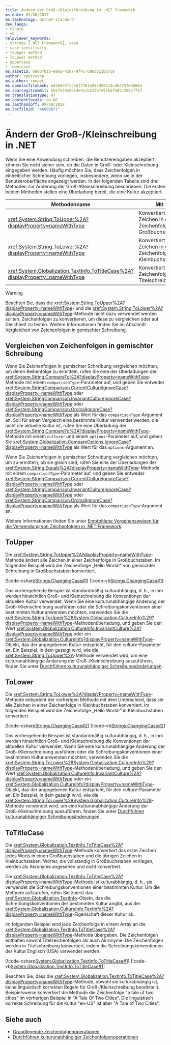 ```yaml
---
title: Ändern der Groß-/Kleinschreibung in .NET Framework
ms.date: 03/30/2017
ms.technology: dotnet-standard
dev_langs:
- csharp
- vb
helpviewer_keywords:
- strings [.NET Framework], case
- case sensitivity
- ToUpper method
- ToLower method
- uppercase
- lowercase
ms.assetid: 6805f81b-e9ad-4387-9f4c-b9bdb21b87c0
author: rpetrusha
ms.author: ronpet
ms.openlocfilehash: bd20db7fcc16f7781e093d59514c4be75705080a
ms.sourcegitcommit: 5bbfe34a9a14e4ccb22367e57b57585c208cf757
ms.translationtype: HT
ms.contentlocale: de-DE
ms.lasthandoff: 09/18/2018
ms.locfileid: "46003671"
---
```

# <a name="changing-case-in-net"></a>Ändern der Groß-/Kleinschreibung in .NET
Wenn Sie eine Anwendung schreiben, die Benutzereingaben akzeptiert, können Sie nicht sicher sein, ob die Daten in Groß- oder Kleinschreibung eingegeben werden. Häufig möchten Sie, dass Zeichenfolgen in einheitlicher Schreibung vorliegen, insbesondere, wenn sie in der Benutzeroberfläche angezeigt werden. In der folgenden Tabelle sind drei Methoden zur Änderung der Groß-/Kleinschreibung beschrieben. Die ersten beiden Methoden stellen eine Überladung bereit, die eine Kultur akzeptiert.  
  
|Methodenname|Mit|  
|-----------------|---------|  
|<xref:System.String.ToUpper%2A?displayProperty=nameWithType>|Konvertiert alle Zeichen in einer Zeichenfolge in Großbuchstaben.|  
|<xref:System.String.ToLower%2A?displayProperty=nameWithType>|Konvertiert alle Zeichen in einer Zeichenfolge in Kleinbuchstaben.|  
|<xref:System.Globalization.TextInfo.ToTitleCase%2A?displayProperty=nameWithType>|Konvertiert eine Zeichenfolge in Titelschreibung.|  
  
> [!WARNING]
>  Beachten Sie, dass die <xref:System.String.ToUpper%2A?displayProperty=nameWithType>- und die <xref:System.String.ToLower%2A?displayProperty=nameWithType>-Methode nicht dazu verwendet werden sollten, Zeichenfolgen zu konvertieren, um diese zu vergleichen oder auf Gleichheit zu testen. Weitere Informationen finden Sie im Abschnitt [Vergleichen von Zeichenfolgen in gemischter Schreibung](#Comparing).  
  
<a name="Comparing"></a>   
## <a name="comparing-strings-of-mixed-case"></a>Vergleichen von Zeichenfolgen in gemischter Schreibung  
 Wenn Sie Zeichenfolgen in gemischter Schreibung vergleichen möchten, um deren Reihenfolge zu ermitteln, rufen Sie eine der Überladungen der <xref:System.String.CompareTo%2A?displayProperty=nameWithType>-Methode mit einem `comparisonType`-Parameter auf, und geben Sie entweder <xref:System.StringComparison.CurrentCultureIgnoreCase?displayProperty=nameWithType> oder <xref:System.StringComparison.InvariantCultureIgnoreCase?displayProperty=nameWithType> oder <xref:System.StringComparison.OrdinalIgnoreCase?displayProperty=nameWithType> als Wert für das `comparisonType`-Argument an. Soll für einen Vergleich eine bestimmte Kultur verwendet werden, die nicht die aktuelle Kultur ist, rufen Sie eine Überladung der <xref:System.String.CompareTo%2A?displayProperty=nameWithType>-Methode mit einem `culture`- und einem `options`-Parameter auf, und geben Sie <xref:System.Globalization.CompareOptions.IgnoreCase?displayProperty=nameWithType> als Wert für das `options`-Argument an.  
  
 Wenn Sie Zeichenfolgen in gemischter Schreibung vergleichen möchten, um zu ermitteln, ob sie gleich sind, rufen Sie eine der Überladungen der <xref:System.String.Equals%2A?displayProperty=nameWithType>-Methode mit einem `comparisonType`-Parameter auf, und geben Sie entweder <xref:System.StringComparison.CurrentCultureIgnoreCase?displayProperty=nameWithType> oder <xref:System.StringComparison.InvariantCultureIgnoreCase?displayProperty=nameWithType> oder <xref:System.StringComparison.OrdinalIgnoreCase?displayProperty=nameWithType> als Wert für das `comparisonType`-Argument an.  
  
 Weitere Informationen finden Sie unter [Empfohlene Vorgehensweisen für die Verwendung von Zeichenfolgen in .NET Framework](../../../docs/standard/base-types/best-practices-strings.md).  
  
## <a name="toupper"></a>ToUpper  
 Die <xref:System.String.ToUpper%2A?displayProperty=nameWithType>-Methode ändert alle Zeichen in einer Zeichenfolge in Großbuchstaben. Im folgenden Beispiel wird die Zeichenfolge „Hello World!“ von gemischter Schreibung in Großbuchstaben konvertiert.  
  
 [!code-csharp[Strings.ChangingCase#1](../../../samples/snippets/csharp/VS_Snippets_CLR/Strings.ChangingCase/cs/Example.cs#1)]
 [!code-vb[Strings.ChangingCase#1](../../../samples/snippets/visualbasic/VS_Snippets_CLR/Strings.ChangingCase/vb/Example.vb#1)]  
  
 Das vorhergehende Beispiel ist standardmäßig kulturabhängig, d. h., in ihm werden hinsichtlich Groß- und Kleinschreibung die Konventionen der aktuellen Kultur verwendet. Wenn Sie eine kulturunabhängige Änderung der Groß-/Kleinschreibung ausführen oder die Schreibungskonventionen einer bestimmten Kultur anwenden möchten, verwenden Sie die <xref:System.String.ToUpper%28System.Globalization.CultureInfo%29?displayProperty=nameWithType>-Methodenüberladung, und geben Sie den Wert <xref:System.Globalization.CultureInfo.InvariantCulture%2A?displayProperty=nameWithType> oder ein <xref:System.Globalization.CultureInfo?displayProperty=nameWithType>-Objekt, das der angegebenen Kultur entspricht, für den *culture*-Parameter an. Ein Beispiel, in dem gezeigt wird, wie die <xref:System.String.ToUpper%2A>-Methode verwendet wird, um eine kulturunabhängige Änderung der Groß-/Kleinschreibung auszuführen, finden Sie unter [Durchführen kulturunabhängiger Schreibungsänderungen](../../../docs/standard/globalization-localization/performing-culture-insensitive-case-changes.md).  
  
## <a name="tolower"></a>ToLower  
 Die <xref:System.String.ToLower%2A?displayProperty=nameWithType>-Methode entspricht der vorherigen Methode mit dem Unterschied, dass sie alle Zeichen in einer Zeichenfolge in Kleinbuchstaben konvertiert. Im folgenden Beispiel wird die Zeichenfolge „Hello World!“ in Kleinbuchstaben konvertiert.  
  
 [!code-csharp[Strings.ChangingCase#2](../../../samples/snippets/csharp/VS_Snippets_CLR/Strings.ChangingCase/cs/Example.cs#2)]
 [!code-vb[Strings.ChangingCase#2](../../../samples/snippets/visualbasic/VS_Snippets_CLR/Strings.ChangingCase/vb/Example.vb#2)]  
  
 Das vorhergehende Beispiel ist standardmäßig kulturabhängig, d. h., in ihm werden hinsichtlich Groß- und Kleinschreibung die Konventionen der aktuellen Kultur verwendet. Wenn Sie eine kulturunabhängige Änderung der Groß-/Kleinschreibung ausführen oder die Schreibungskonventionen einer bestimmten Kultur anwenden möchten, verwenden Sie die <xref:System.String.ToLower%28System.Globalization.CultureInfo%29?displayProperty=nameWithType>-Methodenüberladung, und geben Sie den Wert <xref:System.Globalization.CultureInfo.InvariantCulture%2A?displayProperty=nameWithType> oder ein <xref:System.Globalization.CultureInfo?displayProperty=nameWithType>-Objekt, das der angegebenen Kultur entspricht, für den *culture*-Parameter an. Ein Beispiel, in dem gezeigt wird, wie die <xref:System.String.ToLower%28System.Globalization.CultureInfo%29>-Methode verwendet wird, um eine kulturunabhängige Änderung der Groß-/Kleinschreibung auszuführen, finden Sie unter [Durchführen kulturunabhängiger Schreibungsänderungen](../../../docs/standard/globalization-localization/performing-culture-insensitive-case-changes.md).  
  
## <a name="totitlecase"></a>ToTitleCase  
 Die <xref:System.Globalization.TextInfo.ToTitleCase%2A?displayProperty=nameWithType>-Methode konvertiert das erste Zeichen jedes Worts in einen Großbuchstaben und die übrigen Zeichen in Kleinbuchstaben. Wörter, die vollständig in Großbuchstaben vorliegen, werden als Akronyme angesehen und nicht konvertiert.  
  
 Die <xref:System.Globalization.TextInfo.ToTitleCase%2A?displayProperty=nameWithType>-Methode ist kulturabhängig, d. h., sie verwendet die Schreibungskonventionen einer bestimmten Kultur. Um die Methode aufzurufen, rufen Sie zuerst das <xref:System.Globalization.TextInfo>-Objekt, das die Schreibungskonventionen der bestimmten Kultur angibt, aus der <xref:System.Globalization.CultureInfo.TextInfo%2A?displayProperty=nameWithType>-Eigenschaft dieser Kultur ab.  
  
 Im folgenden Beispiel wird jede Zeichenfolge in einem Array an die <xref:System.Globalization.TextInfo.ToTitleCase%2A?displayProperty=nameWithType>-Methode übergeben.  Die Zeichenfolgen enthalten sowohl Titelzeichenfolgen als auch Akronyme. Die Zeichenfolgen werden in Titelschreibung konvertiert, indem die Schreibungskonventionen der Kultur Englisch (USA) verwendet werden.  
  
 [!code-csharp[System.Globalization.TextInfo.ToTitleCase#1](../../../samples/snippets/csharp/VS_Snippets_CLR_System/system.globalization.textinfo.totitlecase/cs/totitlecase2.cs#1)]
 [!code-vb[System.Globalization.TextInfo.ToTitleCase#1](../../../samples/snippets/visualbasic/VS_Snippets_CLR_System/system.globalization.textinfo.totitlecase/vb/totitlecase2.vb#1)]  
  
 Beachten Sie, dass die <xref:System.Globalization.TextInfo.ToTitleCase%2A?displayProperty=nameWithType>-Methode, obwohl sie kulturabhängig ist, keine linguistisch korrekten Regeln für Groß-/Kleinschreibung bereitstellt. Beispielsweise konvertiert die Methode die Zeichenfolge "a tale of two cities" im vorherigen Beispiel in "A Tale Of Two Cities". Die linguistisch korrekte Schreibung für die Kultur "en-US" ist aber "A Tale of Two Cities".  
  
## <a name="see-also"></a>Siehe auch

- [Grundlegende Zeichenfolgenoperationen](../../../docs/standard/base-types/basic-string-operations.md)  
- [Durchführen kulturunabhängiger Zeichenfolgenoperationen](../../../docs/standard/globalization-localization/performing-culture-insensitive-string-operations.md)
